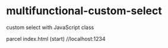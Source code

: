 # multifunctional-custom-select
custom select with JavaScript class

parcel index.html (start) //localhost:1234
